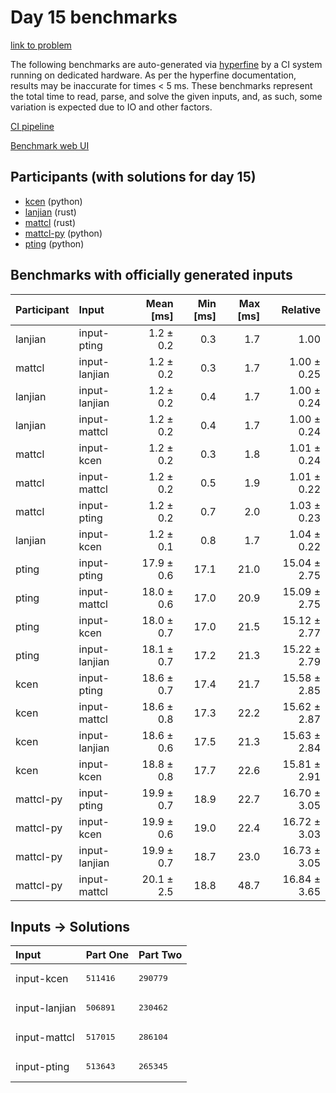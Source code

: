 # Day 15 benchmarks

[link to problem](https://adventofcode.com/2023/day/15)

The following benchmarks are auto-generated via
[hyperfine](https://github.com/sharkdp/hyperfine) by a CI system running on
dedicated hardware. As per the hyperfine documentation, results may be
inaccurate for times < 5 ms. These benchmarks represent the total time to read,
parse, and solve the given inputs, and, as such, some variation is expected due
to IO and other factors.

[CI pipeline](http://ci.papercode.net:8080/teams/main/pipelines/aoc2023)

[Benchmark web UI](https://aoc.ancalagon.black)


## Participants (with solutions for day 15)

- [kcen](https://github.com/kcen/aoc2023) (python)
- [lanjian](https://github.com/lanjian/aoc-2023) (rust)
- [mattcl](https://github.com/mattcl/aoc2023) (rust)
- [mattcl-py](https://github.com/mattcl/aoc2023-py) (python)
- [pting](https://github.com/pting/aoc2023) (python)


## Benchmarks with officially generated inputs

| Participant | Input | Mean [ms] | Min [ms] | Max [ms] | Relative |
|:---|:---|---:|---:|---:|---:|
| lanjian | input-pting | 1.2 ± 0.2 | 0.3 | 1.7 | 1.00 |
| mattcl | input-lanjian | 1.2 ± 0.2 | 0.3 | 1.7 | 1.00 ± 0.25 |
| lanjian | input-lanjian | 1.2 ± 0.2 | 0.4 | 1.7 | 1.00 ± 0.24 |
| lanjian | input-mattcl | 1.2 ± 0.2 | 0.4 | 1.7 | 1.00 ± 0.24 |
| mattcl | input-kcen | 1.2 ± 0.2 | 0.3 | 1.8 | 1.01 ± 0.24 |
| mattcl | input-mattcl | 1.2 ± 0.2 | 0.5 | 1.9 | 1.01 ± 0.22 |
| mattcl | input-pting | 1.2 ± 0.2 | 0.7 | 2.0 | 1.03 ± 0.23 |
| lanjian | input-kcen | 1.2 ± 0.1 | 0.8 | 1.7 | 1.04 ± 0.22 |
| pting | input-pting | 17.9 ± 0.6 | 17.1 | 21.0 | 15.04 ± 2.75 |
| pting | input-mattcl | 18.0 ± 0.6 | 17.0 | 20.9 | 15.09 ± 2.75 |
| pting | input-kcen | 18.0 ± 0.7 | 17.0 | 21.5 | 15.12 ± 2.77 |
| pting | input-lanjian | 18.1 ± 0.7 | 17.2 | 21.3 | 15.22 ± 2.79 |
| kcen | input-pting | 18.6 ± 0.7 | 17.4 | 21.7 | 15.58 ± 2.85 |
| kcen | input-mattcl | 18.6 ± 0.8 | 17.3 | 22.2 | 15.62 ± 2.87 |
| kcen | input-lanjian | 18.6 ± 0.6 | 17.5 | 21.3 | 15.63 ± 2.84 |
| kcen | input-kcen | 18.8 ± 0.8 | 17.7 | 22.6 | 15.81 ± 2.91 |
| mattcl-py | input-pting | 19.9 ± 0.7 | 18.9 | 22.7 | 16.70 ± 3.05 |
| mattcl-py | input-kcen | 19.9 ± 0.6 | 19.0 | 22.4 | 16.72 ± 3.03 |
| mattcl-py | input-lanjian | 19.9 ± 0.7 | 18.7 | 23.0 | 16.73 ± 3.05 |
| mattcl-py | input-mattcl | 20.1 ± 2.5 | 18.8 | 48.7 | 16.84 ± 3.65 |


## Inputs -> Solutions

| Input | Part One | Part Two |
|:---|:---|:---|
|input-kcen|<pre>511416</pre>|<pre>290779</pre>|
|input-lanjian|<pre>506891</pre>|<pre>230462</pre>|
|input-mattcl|<pre>517015</pre>|<pre>286104</pre>|
|input-pting|<pre>513643</pre>|<pre>265345</pre>|
